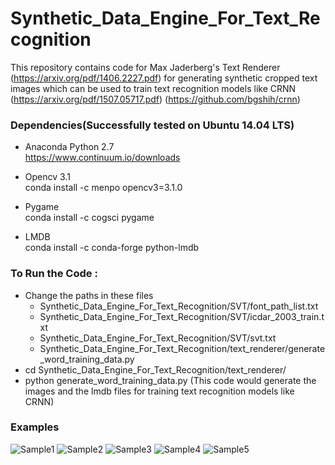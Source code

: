  # Synthetic_Data_Engine_For_Text_Recognition 

This repository contains code for Max Jaderberg's Text Renderer (https://arxiv.org/pdf/1406.2227.pdf) for generating synthetic cropped text images which can be used to train text recognition models like CRNN (https://arxiv.org/pdf/1507.05717.pdf) (https://github.com/bgshih/crnn)

### Dependencies(Successfully tested on Ubuntu 14.04 LTS)
* Anaconda Python 2.7  
  https://www.continuum.io/downloads
  
* Opencv 3.1  
  conda install -c menpo opencv3=3.1.0

* Pygame  
  conda install -c cogsci pygame 
  
* LMDB  
  conda install -c conda-forge python-lmdb 
  
### To Run the Code :
* Change the paths in these files  
  * Synthetic_Data_Engine_For_Text_Recognition/SVT/font_path_list.txt
  * Synthetic_Data_Engine_For_Text_Recognition/SVT/icdar_2003_train.txt
  * Synthetic_Data_Engine_For_Text_Recognition/SVT/svt.txt
  * Synthetic_Data_Engine_For_Text_Recognition/text_renderer/generate_word_training_data.py
* cd Synthetic_Data_Engine_For_Text_Recognition/text_renderer/
* python generate_word_training_data.py (This code would generate the images and the lmdb files for training text recognition models like CRNN)

### Examples
![Sample1](https://github.com/rayush7/Synthetic_Data_Engine_For_Text_Recognition/blob/master/examples/12.jpg)
![Sample2](https://github.com/rayush7/Synthetic_Data_Engine_For_Text_Recognition/blob/master/examples/14.jpg)
![Sample3](https://github.com/rayush7/Synthetic_Data_Engine_For_Text_Recognition/blob/master/examples/21.jpg)
![Sample4](https://github.com/rayush7/Synthetic_Data_Engine_For_Text_Recognition/blob/master/examples/33.jpg)
![Sample5](https://github.com/rayush7/Synthetic_Data_Engine_For_Text_Recognition/blob/master/examples/34.jpg)
